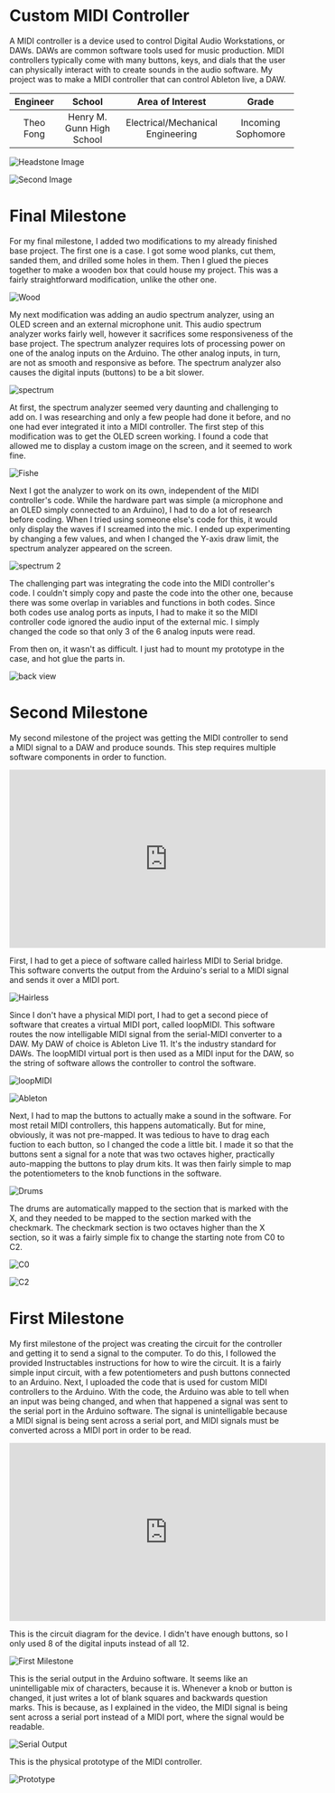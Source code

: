 ﻿# Custom MIDI Controller
A MIDI controller is a device used to control Digital Audio Workstations, or DAWs. DAWs are common software tools used for music production. MIDI controllers typically come with many buttons, keys, and dials that the user can physically interact with to create sounds in the audio software. My project was to make a MIDI controller that can control Ableton live, a DAW.

| **Engineer** | **School** | **Area of Interest** | **Grade** |
|:--:|:--:|:--:|:--:|
| Theo Fong | Henry M. Gunn High School | Electrical/Mechanical Engineering | Incoming Sophomore

![Headstone Image](16093620-c609-4088-8975-6e36c6983763.jpg)

![Second Image](6bc84dde-0556-47de-8c30-2126905b7a15.jpg)

  
# Final Milestone
For my final milestone, I added two modifications to my already finished base project. The first one is a case. I got some wood planks, cut them, sanded them, and drilled some holes in them. Then I glued the pieces together to make a wooden box that could house my project. This was a fairly straightforward modification, unlike the other one.


![Wood](32d0f5de-4c15-4af8-816b-bb82d3965e02.jpg)


My next modification was adding an audio spectrum analyzer, using an OLED screen and an external microphone unit. This audio spectrum analyzer works fairly well, however it sacrifices some responsiveness of the base project. The spectrum analyzer requires lots of processing power on one of the analog inputs on the Arduino. The other analog inputs, in turn, are not as smooth and responsive as before. The spectrum analyzer also causes the digital inputs (buttons) to be a bit slower.

![spectrum](d0178215-cfb2-46e7-9120-84fe0c66db0e.jpg)

At first, the spectrum analyzer seemed very daunting and challenging to add on. I was researching and only a few people had done it before, and no one had ever integrated it into a MIDI controller. The first step of this modification was to get the OLED screen working. I found a code that allowed me to display a custom image on the screen, and it seemed to work fine.

![Fishe](af92511c-3bb9-4c74-8286-3bb0555cde82.jpg)

Next I got the analyzer to work on its own, independent of the MIDI controller's code. While the hardware part was simple (a microphone and an OLED simply connected to an Arduino), I had to do a lot of research before coding. When I tried using someone else's code for this, it would only display the waves if I screamed into the mic. I ended up experimenting by changing a few values, and when I changed the Y-axis draw limit, the spectrum analyzer appeared on the screen. 

![spectrum 2](7fbc2678-8166-4b3d-898d-d3dc840d03c8.jpg)

The challenging part was integrating the code into the MIDI controller's code. I couldn't simply copy and paste the code into the other one, because there was some overlap in variables and functions in both codes. Since both codes use analog ports as inputs, I had to make it so the MIDI controller code ignored the audio input of the external mic. I simply changed the code so that only 3 of the 6 analog inputs were read. 

From then on, it wasn't as difficult. I just had to mount my prototype in the case, and hot glue the parts in.

![back view](88dc614e-2881-4a34-90c8-523a7aa72c2c.jpg)


# Second Milestone
My second milestone of the project was getting the MIDI controller to send a MIDI signal to a DAW and produce sounds. This step requires multiple software components in order to function.

<html><iframe width="560" height="315" src="https://www.youtube.com/embed/4MV1GSoagJA" title="YouTube video player" frameborder="0" allow="accelerometer; autoplay; clipboard-write; encrypted-media; gyroscope; picture-in-picture" allowfullscreen></iframe></html>







First, I had to get a piece of software called hairless MIDI to Serial bridge. This software converts the output from the Arduino's serial to a MIDI signal and sends it over a MIDI port. 

![Hairless](Hairless.jpg)


Since I don't have a physical MIDI port, I had to get a second piece of software that creates a virtual MIDI port, called loopMIDI. This software routes the now intelligable MIDI signal from the serial-MIDI converter to a DAW. My DAW of choice is Ableton Live 11. It's the industry standard for DAWs. The loopMIDI virtual port is then used as a MIDI input for the DAW, so the string of software allows the controller to control the software.

![loopMIDI](loopMIDI.jpg)

![Ableton](AbletonInputs.jpg)

Next, I had to map the buttons to actually make a sound in the software. For most retail MIDI controllers, this happens automatically. But for mine, obviously, it was not pre-mapped. It was tedious to have to drag each fuction to each button, so I changed the code a little bit. I made it so that the buttons sent a signal for a note that was two octaves higher, practically auto-mapping the buttons to play drum kits. It was then fairly simple to map the potentiometers to the knob functions in the software.

![Drums](Drumpads.jpg)

The drums are automatically mapped to the section that is marked with the X, and they needed to be mapped to the section marked with the checkmark. The checkmark section is two octaves higher than the X section, so it was a fairly simple fix to change the starting note from C0 to C2.

![C0](C0.jpg)

![C2](C2.jpg)





# First Milestone
  

My first milestone of the project was creating the circuit for the controller and getting it to send a signal to the computer. To do this, I followed the provided Instructables instructions for how to wire the circuit. It is a fairly simple input circuit, with a few potentiometers and push buttons connected to an Arduino. Next, I uploaded the code that is used for custom MIDI controllers to the Arduino. With the code, the Arduino was able to tell when an input was being changed, and when that happened a signal was sent to the serial port in the Arduino software. The signal is unintelligable because a MIDI signal is being sent across a serial port, and MIDI signals must be converted across a MIDI port in order to be read.


<html><iframe width="560" height="315" src="https://www.youtube.com/embed/ZxN7ZVL8-co" title="YouTube video player" frameborder="0" allow="accelerometer; autoplay; clipboard-write; encrypted-media; gyroscope; picture-in-picture" allowfullscreen></iframe></html>







This is the circuit diagram for the device. I didn't have enough buttons, so I only used 8 of the digital inputs instead of all 12.

![First Milestone](https://content.instructables.com/ORIG/FZJ/8DYZ/GJHV8UN8/FZJ8DYZGJHV8UN8.png?auto=webp&frame=1&fit=bounds&md=dc082bcd81f7a41e54290dd44579240b)





This is the serial output in the Arduino software. It seems like an unintelligable mix of characters, because it is. Whenever a knob or button is changed, it just writes a lot of blank squares and backwards question marks. This is because, as I explained in the video, the MIDI signal is being sent across a serial port instead of a MIDI port, where the signal would be readable.

![Serial Output](Serial.jpg)





This is the physical prototype of the MIDI controller.

![Prototype](221df4cc-6a30-415b-8039-583b9fb83f70.jpg)

